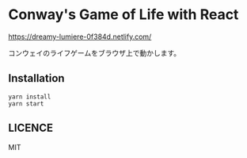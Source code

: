 Conway's Game of Life with React
================================

https://dreamy-lumiere-0f384d.netlify.com/

コンウェイのライフゲームをブラウザ上で動かします。

## Installation

```
yarn install
yarn start
```

## LICENCE

MIT
